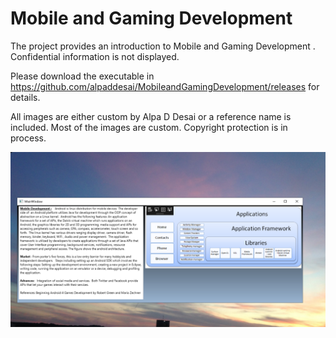 # Mobile and Gaming Development

The project provides an introduction to Mobile and Gaming Development . Confidential information is not displayed.

Please download the executable in https://github.com/alpaddesai/MobileandGamingDevelopment/releases for details.

All images are either custom by Alpa D Desai or a reference name is included. Most of the images are custom. Copyright protection is in process.

![image](MobileandGamingDevelopment.png)
